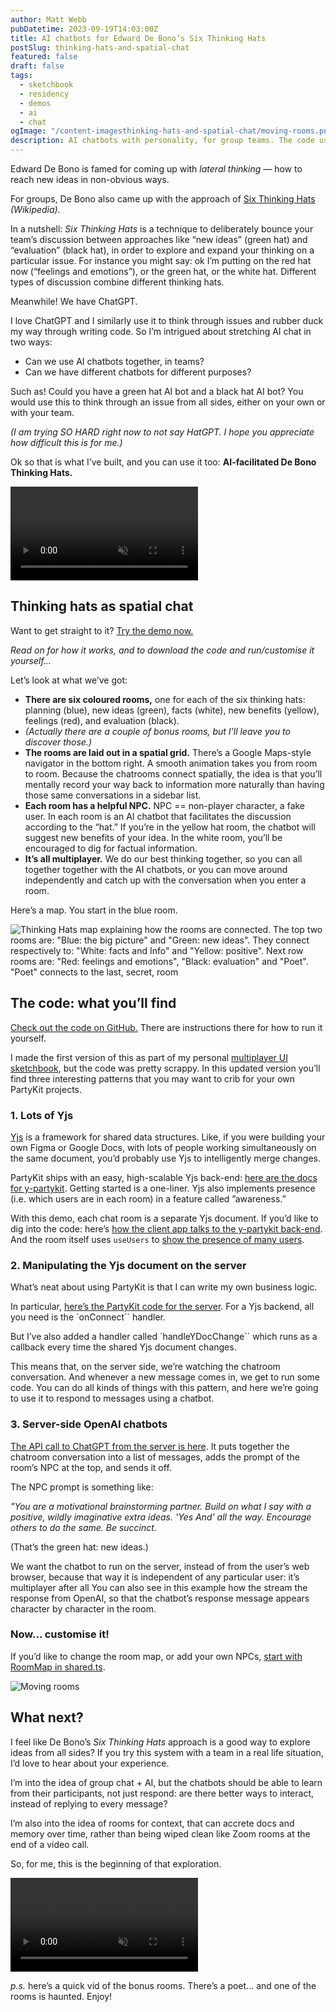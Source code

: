 ```yaml
---
author: Matt Webb
pubDatetime: 2023-09-19T14:03:00Z
title: AI chatbots for Edward De Bono’s Six Thinking Hats
postSlug: thinking-hats-and-spatial-chat
featured: false
draft: false
tags:
  - sketchbook
  - residency
  - demos
  - ai
  - chat
ogImage: "/content-imagesthinking-hats-and-spatial-chat/moving-rooms.png"
description: AI chatbots with personality, for group teams. The code uses Yjs and is open for you to customise.
---
```


Edward De Bono is famed for coming up with _lateral thinking_ — how to reach new ideas in non-obvious ways.

For groups, De Bono also came up with the approach of [Six Thinking Hats](https://en.wikipedia.org/wiki/Six_Thinking_Hats) _(Wikipedia)._

In a nutshell: _Six Thinking Hats_ is a technique to deliberately bounce your team’s discussion between approaches like “new ideas” (green hat) and “evaluation” (black hat), in order to explore and expand your thinking on a particular issue. For instance you might say: ok I’m putting on the red hat now (“feelings and emotions”), or the green hat, or the white hat. Different types of discussion combine different thinking hats.

Meanwhile! We have ChatGPT.

I love ChatGPT and I similarly use it to think through issues and rubber duck my way through writing code. So I’m intrigued about stretching AI chat in two ways:

- Can we use AI chatbots together, in teams?
- Can we have different chatbots for different purposes?

Such as! Could you have a green hat AI bot and a black hat AI bot? You would use this to think through an issue from all sides, either on your own or with your team.

_(I am trying SO HARD right now to not say HatGPT. I hope you appreciate how difficult this is for me.)_

Ok so that is what I’ve built, and you can use it too: **AI-facilitated De Bono Thinking Hats.**

<video controls autoplay muted src="/content-images/thinking-hats-and-spatial-chat/spatial-chat-intro.mp4"></video>

## Thinking hats as spatial chat

Want to get straight to it? [Try the demo now.](https://i-am-chatting-in-a-room.vercel.app/)

_Read on for how it works, and to download the code and run/customise it yourself..._

Let’s look at what we’ve got:

- **There are six coloured rooms,** one for each of the six thinking hats: planning (blue), new ideas (green), facts (white), new benefits (yellow), feelings (red), and evaluation (black).
- _(Actually there are a couple of bonus rooms, but I’ll leave you to discover those.)_
- **The rooms are laid out in a spatial grid.** There’s a Google Maps-style navigator in the bottom right. A smooth animation takes you from room to room. Because the chatrooms connect spatially, the idea is that you’ll mentally record your way back to information more naturally than having those same conversations in a sidebar list.
- **Each room has a helpful NPC.** NPC == non-player character, a fake user. In each room is an AI chatbot that facilitates the discussion according to the “hat.” If you’re in the yellow hat room, the chatbot will suggest new benefits of your idea. In the white room, you’ll be encouraged to dig for factual information.
- **It’s all multiplayer.** We do our best thinking together, so you can all together together with the AI chatbots, or you can move around independently and catch up with the conversation when you enter a room.

Here’s a map. You start in the blue room.

![Thinking Hats map explaining how the rooms are connected. The top two rooms are: "Blue: the big picture" and "Green: new ideas". They connect respectively to: "White: facts and Info" and "Yellow: positive". Next row rooms are: "Red: feelings and emotions", "Black: evaluation" and "Poet". "Poet" connects to the last, secret, room](/content-images/thinking-hats-and-spatial-chat/map.png)

## The code: what you’ll find

[Check out the code on GitHub.](https://github.com/partykit/sketch-spatial-chat) There are instructions there for how to run it yourself.

I made the first version of this as part of my personal [multiplayer UI sketchbook](https://www.actsnotfacts.com/made/multiplayer), but the code was pretty scrappy. In this updated version you’ll find three interesting patterns that you may want to crib for your own PartyKit projects.

### 1. Lots of Yjs

[Yjs](https://yjs.dev/) is a framework for shared data structures. Like, if you were building your own Figma or Google Docs, with lots of people working simultaneously on the same document, you’d probably use Yjs to intelligently merge changes.

PartyKit ships with an easy, high-scalable Yjs back-end: [here are the docs for y-partykit](https://docs.partykit.io/reference/y-partykit-api/). Getting started is a one-liner. Yjs also implements presence (i.e. which users are in each room) in a feature called ”awareness.”

With this demo, each chat room is a separate Yjs document. If you’d like to dig into the code: here’s [how the client app talks to the y-partykit back-end](https://github.com/partykit/sketch-spatial-chat/blob/main/src/app/providers/room-context.tsx). And the room itself uses `useUsers` to [show the presence of many users](https://github.com/partykit/sketch-spatial-chat/blob/main/src/app/components/Room.tsx).

### 2. Manipulating the Yjs document on the server

What’s neat about using PartyKit is that I can write my own business logic.

In particular, [here’s the PartyKit code for the server](https://github.com/partykit/sketch-spatial-chat/blob/main/src/partykit/server.ts). For a Yjs backend, all you need is the `onConnect`` handler.

But I’ve also added a handler called `handleYDocChange`` which runs as a callback every time the shared Yjs document changes.

This means that, on the server side, we’re watching the chatroom conversation. And whenever a new message comes in, we get to run some code. You can do all kinds of things with this pattern, and here we’re going to use it to respond to messages using a chatbot.

### 3. Server-side OpenAI chatbots

[The API call to ChatGPT from the server is here](https://github.com/partykit/sketch-spatial-chat/blob/main/src/partykit/utils/openai.ts). It puts together the chatroom conversation into a list of messages, adds the prompt of the room’s NPC at the top, and sends it off.

The NPC prompt is something like:

_"You are a motivational brainstorming partner. Build on what I say with a positive, wildly imaginative extra ideas. 'Yes And' all the way. Encourage others to do the same. Be succinct._

(That’s the green hat: new ideas.)

We want the chatbot to run on the server, instead of from the user’s web browser, because that way it is independent of any particular user: it’s multiplayer after all You can also see in this example how the stream the response from OpenAI, so that the chatbot’s response message appears character by character in the room.

### Now... customise it!

If you’d like to change the room map, or add your own NPCs, [start with RoomMap in shared.ts](https://github.com/partykit/sketch-spatial-chat/blob/main/src/shared.ts).

![Moving rooms](/content-images/thinking-hats-and-spatial-chat/moving-rooms-small.png)

## What next?

I feel like De Bono’s _Six Thinking Hats_ approach is a good way to explore ideas from all sides? If you try this system with a team in a real life situation, I’d love to hear about your experience.

I’m into the idea of group chat + AI, but the chatbots should be able to learn from their participants, not just respond: are there better ways to interact, instead of replying to every message?

I’m also into the idea of rooms for context, that can accrete docs and memory over time, rather than being wiped clean like Zoom rooms at the end of a video call.

So, for me, this is the beginning of that exploration.

<video controls autoplay muted src="/content-images/thinking-hats-and-spatial-chat/bonus-rooms.mp4"></video>

_p.s._ here’s a quick vid of the bonus rooms. There’s a poet... and one of the rooms is haunted. Enjoy!
